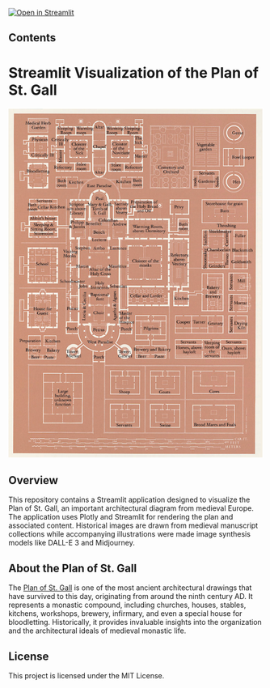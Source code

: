 [![Open in Streamlit](https://static.streamlit.io/badges/streamlit_badge_black_white.svg)](https://stgallvisualization.streamlit.app/)

## Contents

# Streamlit Visualization of the Plan of St. Gall

![Annotated Plan of St. Gall](https://github.com/Dr-Hutchinson/st.gall_visualization/blob/main/annotated_gall_plan.png)

## Overview

This repository contains a Streamlit application designed to visualize the Plan of St. Gall, an important architectural diagram from medieval Europe. The application uses Plotly and Streamlit for rendering the plan and associated content. Historical images are drawn from medieval manuscript collections while accompanying illustrations were made image synthesis models like DALL-E 3 and Midjourney.

## About the Plan of St. Gall

The [Plan of St. Gall](https://digital.library.ucla.edu/catalog/ark:/21198/zz002kp2b7) is one of the most ancient architectural drawings that have survived to this day, originating from around the ninth century AD. It represents a monastic compound, including churches, houses, stables, kitchens, workshops, brewery, infirmary, and even a special house for bloodletting. Historically, it provides invaluable insights into the organization and the architectural ideals of medieval monastic life.

## License

This project is licensed under the MIT License.
